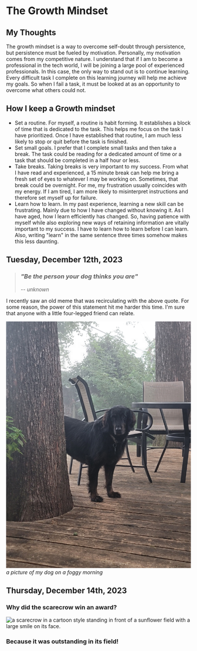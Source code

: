 # The Growth Mindset

## My Thoughts

The growth mindset is a way to overcome self-doubt through persistence, but persistence must be fueled by motivation. Personally, my motivation comes from my competitive nature. I understand that if I am to become a professional in the tech world, I will be joining a large pool of experienced professionals. In this case, the only way to stand out is to continue learning. Every difficult task I complete on this learning journey will help me achieve my goals. So when I fail a task, it must be looked at as an opportunity to overcome what others could not.

## How I keep a Growth mindset

- Set a routine. For myself, a routine is habit forming. It establishes a block of time that is dedicated to the task. This helps me focus on the task I have prioritized. Once I have established that routine, I am much less likely to stop or quit before the task is finished.
- Set small goals. I prefer that I complete small tasks and then take a break. The task could be reading for a dedicated amount of time or a task that should be completed in a half hour or less.
- Take breaks. Taking breaks is very important to my success. From what I have read and experienced, a 15 minute break can help me bring a fresh set of eyes to whatever I may be working on. Sometimes, that break could be overnight. For me, my frustration usually coincides with my energy. If I am tired, I am more likely to misinterpret instructions and therefore set myself up for failure.
- Learn how to learn. In my past experience, learning a new skill can be frustrating. Mainly due to how I have changed without knowing it. As I have aged, how I learn efficiently has changed. So, having patience with myself while also exploring new ways of retaining information are vitally important to my success. I have to learn how to learn before I can learn. Also, writing "learn" in the same sentence three times somehow makes this less daunting.

## Tuesday, December 12th, 2023

> ### *"Be the person your dog thinks you are"*
>
> -- *unknown*

I recently saw an old meme that was recirculating with the above quote. For some reason, the power of this statement hit me harder this time. I'm sure that anyone with a little four-legged friend can relate.

![a picture of my dog on a foggy morning](./20230925_080249.jpg)
*a picture of my dog on a foggy morning*

## Thursday, December 14th, 2023

### Why did the scarecrow win an award?

![a scarecrow in a cartoon style standing in front of a sunflower field with a large smile on its face.](https://media.discordapp.net/attachments/1055596118219702283/1184868675845619712/jfiddy2967_in_they_style_of_the_movie_toy_story_a_delighted_sca_77d98caa-ce1a-4740-a9fd-d1a053a05348.png?ex=658d89f2&is=657b14f2&hm=caab42625463d5f6a67906803493c3b0349871717cd09798eb0602b674226924&=&format=webp&quality=lossless&width=635&height=635)

### Because it was outstanding in its field!
